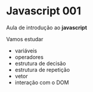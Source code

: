 # Javascript 001
Aula de introdução ao **javascript**

Vamos estudar
- variáveis
- operadores
- estrutura de decisão
- estrutura de repetição
- vetor
- interação com o DOM
